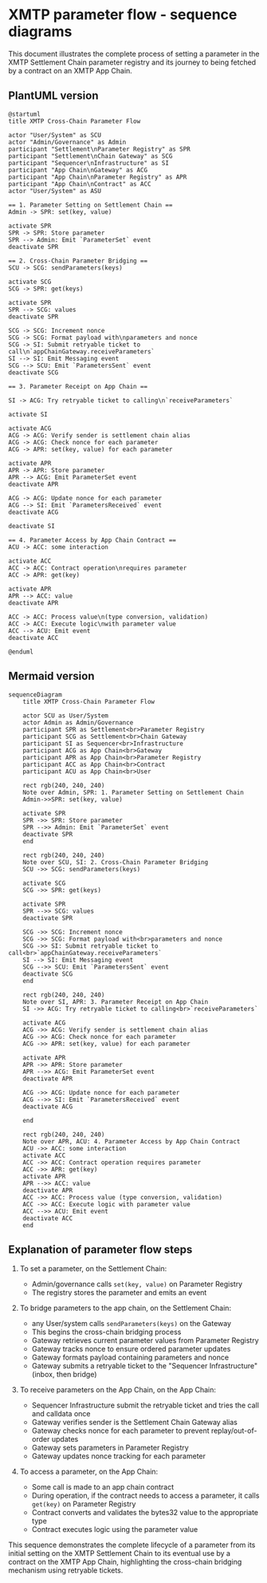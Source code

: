 # XMTP parameter flow - sequence diagrams

This document illustrates the complete process of setting a parameter in the XMTP Settlement Chain parameter registry and its journey to being fetched by a contract on an XMTP App Chain.

## PlantUML version

```plantuml
@startuml
title XMTP Cross-Chain Parameter Flow

actor "User/System" as SCU
actor "Admin/Governance" as Admin
participant "Settlement\nParameter Registry" as SPR
participant "Settlement\nChain Gateway" as SCG
participant "Sequencer\nInfrastructure" as SI
participant "App Chain\nGateway" as ACG
participant "App Chain\nParameter Registry" as APR
participant "App Chain\nContract" as ACC
actor "User/System" as ASU

== 1. Parameter Setting on Settlement Chain ==
Admin -> SPR: set(key, value)

activate SPR
SPR -> SPR: Store parameter
SPR --> Admin: Emit `ParameterSet` event
deactivate SPR

== 2. Cross-Chain Parameter Bridging ==
SCU -> SCG: sendParameters(keys)

activate SCG
SCG -> SPR: get(keys)

activate SPR
SPR --> SCG: values
deactivate SPR

SCG -> SCG: Increment nonce
SCG -> SCG: Format payload with\nparameters and nonce
SCG -> SI: Submit retryable ticket to call\n`appChainGateway.receiveParameters`
SI --> SI: Emit Messaging event
SCG --> SCU: Emit `ParametersSent` event
deactivate SCG

== 3. Parameter Receipt on App Chain ==

SI -> ACG: Try retryable ticket to calling\n`receiveParameters`

activate SI

activate ACG
ACG -> ACG: Verify sender is settlement chain alias
ACG -> ACG: Check nonce for each parameter
ACG -> APR: set(key, value) for each parameter

activate APR
APR -> APR: Store parameter
APR --> ACG: Emit ParameterSet event
deactivate APR

ACG -> ACG: Update nonce for each parameter
ACG --> SI: Emit `ParametersReceived` event
deactivate ACG

deactivate SI

== 4. Parameter Access by App Chain Contract ==
ACU -> ACC: some interaction

activate ACC
ACC -> ACC: Contract operation\nrequires parameter
ACC -> APR: get(key)

activate APR
APR --> ACC: value
deactivate APR

ACC -> ACC: Process value\n(type conversion, validation)
ACC -> ACC: Execute logic\nwith parameter value
ACC --> ACU: Emit event
deactivate ACC

@enduml
```

## Mermaid version

```mermaid
sequenceDiagram
    title XMTP Cross-Chain Parameter Flow

    actor SCU as User/System
    actor Admin as Admin/Governance
    participant SPR as Settlement<br>Parameter Registry
    participant SCG as Settlement<br>Chain Gateway
    participant SI as Sequencer<br>Infrastructure
    participant ACG as App Chain<br>Gateway
    participant APR as App Chain<br>Parameter Registry
    participant ACC as App Chain<br>Contract
    participant ACU as App Chain<br>User

    rect rgb(240, 240, 240)
    Note over Admin, SPR: 1. Parameter Setting on Settlement Chain
    Admin->>SPR: set(key, value)

    activate SPR
    SPR ->> SPR: Store parameter
    SPR -->> Admin: Emit `ParameterSet` event
    deactivate SPR
    end

    rect rgb(240, 240, 240)
    Note over SCU, SI: 2. Cross-Chain Parameter Bridging
    SCU ->> SCG: sendParameters(keys)

    activate SCG
    SCG ->> SPR: get(keys)

    activate SPR
    SPR -->> SCG: values
    deactivate SPR

    SCG ->> SCG: Increment nonce
    SCG ->> SCG: Format payload with<br>parameters and nonce
    SCG ->> SI: Submit retryable ticket to call<br>`appChainGateway.receiveParameters`
    SI --> SI: Emit Messaging event
    SCG -->> SCU: Emit `ParametersSent` event
    deactivate SCG
    end

    rect rgb(240, 240, 240)
    Note over SI, APR: 3. Parameter Receipt on App Chain
    SI ->> ACG: Try retryable ticket to calling<br>`receiveParameters`

    activate ACG
    ACG ->> ACG: Verify sender is settlement chain alias
    ACG ->> ACG: Check nonce for each parameter
    ACG ->> APR: set(key, value) for each parameter

    activate APR
    APR ->> APR: Store parameter
    APR -->> ACG: Emit ParameterSet event
    deactivate APR

    ACG ->> ACG: Update nonce for each parameter
    ACG -->> SI: Emit `ParametersReceived` event
    deactivate ACG

    end

    rect rgb(240, 240, 240)
    Note over APR, ACU: 4. Parameter Access by App Chain Contract
    ACU ->> ACC: some interaction
    activate ACC
    ACC ->> ACC: Contract operation requires parameter
    ACC ->> APR: get(key)
    activate APR
    APR -->> ACC: value
    deactivate APR
    ACC ->> ACC: Process value (type conversion, validation)
    ACC ->> ACC: Execute logic with parameter value
    ACC -->> ACU: Emit event
    deactivate ACC
    end
```

## Explanation of parameter flow steps

1. To set a parameter, on the Settlement Chain:

   - Admin/governance calls `set(key, value)` on Parameter Registry
   - The registry stores the parameter and emits an event

2. To bridge parameters to the app chain, on the Settlement Chain:

   - any User/system calls `sendParameters(keys)` on the Gateway
   - This begins the cross-chain bridging process
   - Gateway retrieves current parameter values from Parameter Registry
   - Gateway tracks nonce to ensure ordered parameter updates
   - Gateway formats payload containing parameters and nonce
   - Gateway submits a retryable ticket to the "Sequencer Infrastructure" (inbox, then bridge)

3. To receive parameters on the App Chain, on the App Chain:

   - Sequencer Infrastructure submit the retryable ticket and tries the call and calldata once
   - Gateway verifies sender is the Settlement Chain Gateway alias
   - Gateway checks nonce for each parameter to prevent replay/out-of-order updates
   - Gateway sets parameters in Parameter Registry
   - Gateway updates nonce tracking for each parameter

4. To access a parameter, on the App Chain:
   - Some call is made to an app chain contract
   - During operation, if the contract needs to access a parameter, it calls `get(key)` on Parameter Registry
   - Contract converts and validates the bytes32 value to the appropriate type
   - Contract executes logic using the parameter value

This sequence demonstrates the complete lifecycle of a parameter from its initial setting on the XMTP Settlement Chain to its eventual use by a contract on the XMTP App Chain, highlighting the cross-chain bridging mechanism using retryable tickets.
